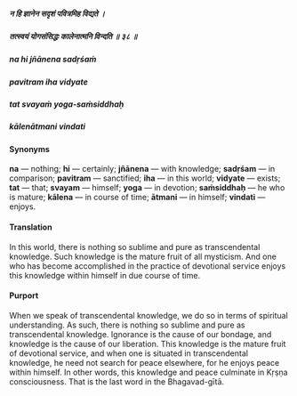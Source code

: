 ##### न हि ज्ञानेन सदृशं पवित्रमिह विद्यते ।
##### तत्स्वयं योगसंसिद्धः कालेनात्मनि विन्दति ॥ ३८ ॥

##### na hi jñānena sadṛśaṁ
##### pavitram iha vidyate
##### tat svayaṁ yoga-saṁsiddhaḥ
##### kālenātmani vindati

#### Synonyms

**na** — nothing; **hi** — certainly; **jñānena** — with knowledge; **sadṛśam** — in comparison; **pavitram** — sanctified; **iha** — in this world; **vidyate** — exists; **tat** — that; **svayam** — himself; **yoga** — in devotion; **saṁsiddhaḥ** — he who is mature; **kālena** — in course of time; **ātmani** — in himself; **vindati** — enjoys.

#### Translation

In this world, there is nothing so sublime and pure as transcendental knowledge. Such knowledge is the mature fruit of all mysticism. And one who has become accomplished in the practice of devotional service enjoys this knowledge within himself in due course of time.

#### Purport

When we speak of transcendental knowledge, we do so in terms of spiritual understanding. As such, there is nothing so sublime and pure as transcendental knowledge. Ignorance is the cause of our bondage, and knowledge is the cause of our liberation. This knowledge is the mature fruit of devotional service, and when one is situated in transcendental knowledge, he need not search for peace elsewhere, for he enjoys peace within himself. In other words, this knowledge and peace culminate in Kṛṣṇa consciousness. That is the last word in the Bhagavad-gītā.